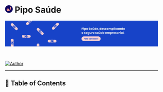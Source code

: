 # <img src=".github/images/logoPipo.png" width="25" height="25" /> Pipo Saúde

<p align="center">
   <img src=".github/images/bannerPipo.jpeg" />
</p>

<br />

<!-- <p align="center">
   <img src=".github/images/desktop-home.png" width="575" style="margin-right: 10px; margin-bottom: 5rem"/>
   <img src=".github/images/mobile-home.png" width="200" />
</p> -->

[![Author](https://img.shields.io/badge/author-GabrielVarela-1743c9?style=flat-square)](https://github.com/gabrielvrl)

---

## :pushpin: Table of Contents
